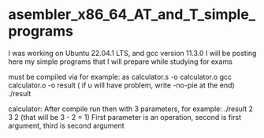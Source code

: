 # asembler_x86_64_AT_and_T_simple_programs

I was working on Ubuntu 22.04.1 LTS, and gcc version 11.3.0
I will be posting here my simple programs that I will prepare while studying for exams

must be compiled via for example:
as calculator.s -o calculator.o
gcc calculator.o -o result ( if u will have problem, write -no-pie at the end)
./result 

calculator:
After compile run then with 3 parameters, for example:
./result 2 3 2 (that will be 3 - 2 = 1)
First parameter is an operation, second is first argument, third is second argument

